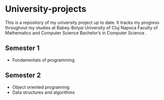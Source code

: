 # University-projects
  This is a repository of my university project up to date. It tracks my progress throughout my studies at Babeş-Bolyai University of Cluj Napoca Faculty of Mathematics and Computer Science Bachelor’s in Computer Science .



## Semester 1
  - Fundamentals of programming
## Semester 2
  - Object oriented programmig
  - Data structures and algorithms 
